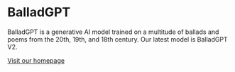 # BalladGPT

BalladGPT is a generative AI model trained on a multitude of ballads and poems from the 20th, 19th, and 18th century. Our latest model is BalladGPT V2.

[Visit our homepage](https://balladgpt.github.io/)
